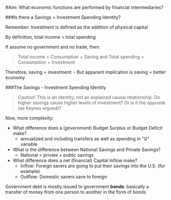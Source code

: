 #Aim: What economic functions are performed by financial intermediaries?

###Is there a Savings = Investment Spending Identity?

Remember: Investment is defined as the addition of physical capital

By definition, total income = total spending

If assume no government and no trade, then:

>Total income = Consumption + Saving
      and
Total spending = Consumption + Investment

Therefore, saving = investment:
	- But apparant implication is saving = better economy

###The Savings - Investment Spending Identity

>Caution! This is an identity, not an explained causal relationship. Do higher savings cause higher levels of investment? Or is it the opposite (as Keynes argued)?

Now, more complexity:

- What difference does a (_government_) Budget Surplus or Budget Deficit make?
  - annualized and including transfers as well as spending in "G" variable
- What is the difference between National Savings and Private Savings?
  - National = private + public savings
- What difference does a net (financial) Capital Inflow make?
  - Inflow: Foreign savers are going to put their savings into the U.S. (for example)
  - Outflow: Domestic savers save to foreign

Government debt is mostly issued to government **bonds**: basically a transfer of money from one person to another in the form of bonds


